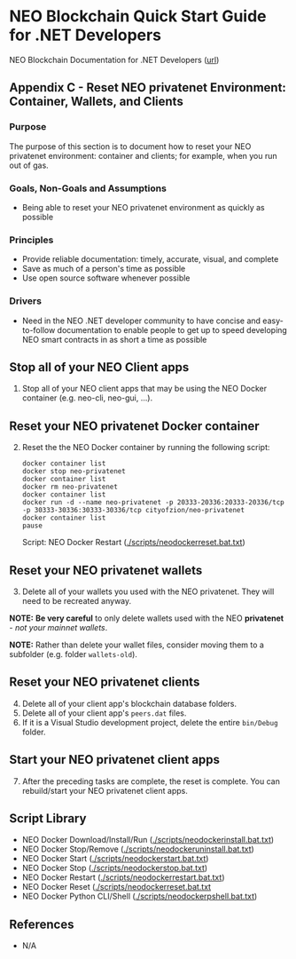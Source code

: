 # NEO Blockchain Quick Start Guide for .NET Developers

NEO Blockchain Documentation for .NET Developers ([url](https://github.com/mwherman2000/neo-windocs/tree/master/windocs))

## Appendix C - Reset NEO privatenet Environment: Container, Wallets, and Clients

### Purpose

The purpose of this section is to document how to reset your NEO privatenet environment: container and clients; for example, when you run out of gas.

### Goals, Non-Goals and Assumptions

* Being able to reset your NEO privatenet environment as quickly as possible

### Principles

* Provide reliable documentation: timely, accurate, visual, and complete
* Save as much of a person's time as possible
* Use open source software whenever possible

### Drivers

* Need in the NEO .NET developer community to have concise and easy-to-follow documentation to enable people to get up to speed developing NEO smart contracts in as short a time as possible

## Stop all of your NEO Client apps

1. Stop all of your NEO client apps that may be using the NEO Docker container (e.g. neo-cli, neo-gui, ...).

## Reset your NEO privatenet Docker container

2. Reset the the NEO Docker container by running the following script: 
    ```
    docker container list
    docker stop neo-privatenet
    docker container list
    docker rm neo-privatenet
    docker container list
    docker run -d --name neo-privatenet -p 20333-20336:20333-20336/tcp -p 30333-30336:30333-30336/tcp cityofzion/neo-privatenet
    docker container list
    pause
    ```
    Script: NEO Docker Restart ([./scripts/neodockerreset.bat.txt](./scripts/neodockerreset.bat.txt))

## Reset your NEO privatenet wallets

3. Delete all of your wallets you used with the NEO privatenet. They will need to be recreated anyway.

**NOTE:** **Be very careful** to only delete wallets used with the NEO **privatenet** - *not your mainnet wallets*.

**NOTE:** Rather than delete your wallet files, consider moving them to a subfolder (e.g. folder `wallets-old`).

## Reset your NEO privatenet clients

4. Delete all of your client app's blockchain database folders.
5. Delete all of your client app's `peers.dat` files.
6. If it is a Visual Studio development project, delete the entire `bin/Debug` folder.

## Start your NEO privatenet client apps

7. After the preceding tasks are complete, the reset is complete. You can rebuild/start your NEO privatenet client apps.

## Script Library

* NEO Docker Download/Install/Run ([./scripts/neodockerinstall.bat.txt](./scripts/neodockerinstall.bat.txt))
* NEO Docker Stop/Remove ([./scripts/neodockeruninstall.bat.txt](./scripts/neodockeruninstall.bat.txt))
* NEO Docker Start ([./scripts/neodockerstart.bat.txt](./scripts/neodockerstart.bat.txt))
* NEO Docker Stop ([./scripts/neodockerstop.bat.txt](./scripts/neodockerstop.bat.txt))
* NEO Docker Restart ([./scripts/neodockerrestart.bat.txt](./scripts/neodockerrestart.bat.txt))
* NEO Docker Reset ([./scripts/neodockerreset.bat.txt](./scripts/neodockerreset.bat.txt)
* NEO Docker Python CLI/Shell ([./scripts/neodockerpshell.bat.txt](./scripts/neodockerpshell.bat.txt))

## References

* N/A
